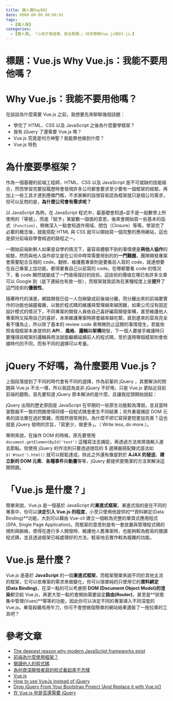 ```yaml
---
title: 鐵人賽Day002
date: 0000-00-00 00:00:02
tags:
  - [鐵人賽]
categories:
  - [鐵人賽, 「小孩才做選擇，我全都要。」30天瞭解Vue.js與D3.js。]
---
```


# 標題：Vue.js Why Vue.js：我能不要用他嗎？

# Why Vue.js：我能不要用他嗎？

在談談為什麼需要 Vue.js 之前，我想要先來聊聊幾個話題：

- 學完了 HTML、CSS 以及 JavaScript 之後為什麼要學框架？
- 我有 jQuery 了還需要 Vue.js 嗎？
- Vue.js 究竟是何方神聖？我能靠他做到什麼？
- Vue.js 特色

# 為什麼要學框架？

作為一個基礎的前端工程師，HTML、CSS 以及 JavaScript 是不可或缺的技能組合，然而學習完要投履歷時會發現許多公司都會要求至少要有一個框架的經驗，再加上一些工具才達到應徵門檻，不求甚解的話很容易認為框架就只是個公司需求，但可以反問的是，**為什麼公司會有需求呢？**

以 JavaScript 為例，在 JavaScript 程式中，最基礎會知道`=`並不是一般數學上所使用的「等號」，而是「賦予」某變數一個值的意思，後來會開始寫一些基本的函式（`Function`），稍微深入一點會知道作用域、閉包（Closure）等等。學習完了必要的概念後，就能搭配 HTML 與 CSS 就可以開始寫一個完整的應用網站，這也是部分前端自學會經過的路程之一。

一開始前端新鮮人如果是自學的情況下，最容易體驗不到的事情便是**與他人協作**的經驗，然而與他人協作卻又是在公司中時常需要用到的的**一門難題**，團隊開發專案會需要配合互相的 code，翻修、維護舊專案則是要看前人寫的 code，就連想要在自己專案上加功能，都得要看自己以前寫的 code。在哪都要看 code 的情況下，看 code 顯然就變成了一門值得探討的技術，這技術的價值在哪已有許多文章可以 Google 到（底下連結也有放一些），而框架就我認為在某種程度上是**提升**了這門技術的**優雅性**。

隨著時代的演進，網路開發已從一人包辦變成前後端分離，而分離出來的前端要實作的功能也越趨複雜，以致於程式碼的維護與管理越來越困難，如果公司沒有固定設計模式的情況下，不同專案的開發人員依自己喜好編寫開發架構，甚至維護他人專案時又採用自己的喜好，未來維護專案時將會越來越吃緊，直到進來的菜鳥完全看不懂為止，所以除了基本的 review code 來稍微防止這類的事情發生，若能依照各個框架本身提供的 **API** 、**風格**、**邏輯**與**架構**開發，下一個人要接手維護時只要懂得該框架的邏輯與用法就能繼續延續前人的程式碼，至於選用哪個框架則會依據時代的不同，而有不同的選擇可以考量。

# jQuery 不好嗎，為什麼要用 Vue.js？

上個段落提到了不同的時代會有不同的選擇，作為前輩的 jQuery ，其實解決的問題與 Vue.js 不太一樣，所以我認為並非 jQuery 不好用，只是 Vue.js 更貼近目前前端的趨勢。首先要知道 jQuery 原本解決的是什麼，且讓我從頭開始說起：

jQuery 出現的歷史原因是 JavaScript 在早期的一些原生功能較為薄弱，並且當時瀏覽器不一致的問題使得同樣一段程式碼會產生不同結果；另外重複捕捉 DOM 元素的語法實在過於繁雜，而既然很常用到，為什麼不把它寫得更短更加完善？這也就是 jQuery 發明的宗旨，「寫更少，做更多」。（ Write less, do more.）。

舉例來說，在操作 DOM 的時候，原先要使用 `document.getElementById('test')` 這種寫法去捕捉，再透過方法來將值輸入進去節點。但使用 jQuery 的作法則只要透過很炫的 \$ 選擇器搭配鍊式語法如 `$('#text').html()` 就可以輕鬆達成，除此之外還有像是對於 **AJAX 的發送**、**建立新的 DOM 元素**、**各種事件**與**動畫**等等，jQuery 都提供更簡潔的方法來解決這類問題。

# 「Vue.js 是什麼？」

簡單來說，Vue.js 是一個基於 JavaScript 的**漸進式框架**，漸進式指的是在不同的專案中，你可以**決定引入 Vue.js 的程度**，小至只使用他提供的**資料綁定(Data Binding)**功能，大到可以藉由 Vue-cli 建立一個較為完整的單頁式應用程式(SPA, Single Page Application)。而框架的意思則是有一套放置與管理程式碼的規則與脈絡，使得在進行多人開發時、維護他人舊專案時，也能夠較為輕易的閱讀程式碼，並且透過框架已經處理好的方法，輕易地去實作較為複雜的功能。

# Vue.js 是什麼？

Vue.js 是基於 **JavaScript** 的一個**漸進式框架**，而框架簡單來說不同於其他主流的框架，它可以依專案的需求來做變化，你可以很單純的只使用它的**資料綁定(Data Binding)**，在深一點的可以考慮把 **DOM (Document Object Model)的渲染**都交給 Vue.js，再更大型一點的會開始需要設定**路由(Router)**，甚至是**狀態集中管理(Vuex)**等等的功能，因此你可以決定不同的專案導入不同深度的 Vue.js。畢竟殺雞焉用牛刀，你可不會想做個簡單的網站結果還裝了一拖拉庫的工具吧？

# 參考文章

- [The deepest reason why modern JavaScript frameworks exist](https://medium.com/dailyjs/the-deepest-reason-why-modern-javascript-frameworks-exist-933b86ebc445)
- [前端為什麼使用框架？](https://www.itread01.com/eqycx.html)
- [閱讀他人的程式碼](https://www.ithome.com.tw/node/47717)
- [為何資深開發者寫的程式看起來不怎樣](https://medium.com/@CQD/%E7%82%BA%E4%BD%95%E8%B3%87%E6%B7%B1%E9%96%8B%E7%99%BC%E8%80%85%E5%AF%AB%E7%9A%84%E7%A8%8B%E5%BC%8F%E7%9C%8B%E8%B5%B7%E4%BE%86%E4%B8%8D%E6%80%8E%E6%A8%A3-%E5%8F%88%E5%A6%82%E4%BD%95%E5%BE%9E%E5%8D%83%E9%87%8C%E4%B9%8B%E5%A4%96%E8%AA%8D%E5%87%BA%E8%8F%9C%E9%B3%A5-c1afa754c5e4)
- [Vue.js](https://shan.io/sighting/modern-web-podcast-transcript-vue-js-evan-yu-sarah-drasner/)
- [How to use VueJs instead of jQuery](https://medium.com/kaliop/how-to-use-vuejs-instead-of-jquery-ee6003ba323d)
- [Drop jQuery From Your Bootstrap Project (And Replace it with Vue.js!)](https://medium.com/js-dojo/drop-jquery-from-your-bootstrap-project-and-replace-it-with-vue-js-82230bfca98a)
- [在 Vue.js 中是否還需要 jQuery](https://www.jianshu.com/p/0005487ee299)
